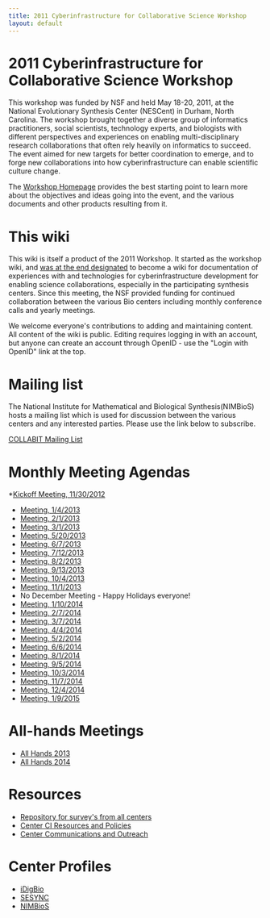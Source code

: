 ```yaml
---
title: 2011 Cyberinfrastructure for Collaborative Science Workshop
layout: default
---
```


# 2011 Cyberinfrastructure for Collaborative Science Workshop 

This workshop was funded by NSF and held May 18-20, 2011, at the National Evolutionary Synthesis Center (NESCent) in Durham, North Carolina. The workshop brought together a diverse group of informatics practitioners, social scientists, technology experts, and biologists with different perspectives and experiences on enabling multi-disciplinary research collaborations that often rely heavily on informatics to succeed.  The event aimed for new targets for better coordination to emerge, and to forge new collaborations into how cyberinfrastructure can enable scientific culture change.

The [Workshop Homepage](2011_Workshop.html) provides the best starting point to learn more about the objectives and ideas going into the event, and the various documents and other products resulting from it.

This wiki
=========

This wiki is itself a product of the 2011 Workshop. It started as the workshop wiki, and [was at the end designated](2011_Workshop/Day_3_Breakouts#Action_plan.html) to become a wiki for documentation of experiences with and technologies for cyberinfrastructure development for enabling science collaborations, especially in the participating synthesis centers. Since this meeting, the NSF provided funding for continued collaboration between the various Bio centers including monthly conference calls and yearly meetings. 

We welcome everyone's contributions to adding and maintaining content. All content of the wiki is public. Editing requires logging in with an account, but anyone can create an account through OpenID - use the "Login with OpenID" link at the top.

Mailing list
=============

The National Institute for Mathematical and Biological Synthesis(NIMBioS) hosts a mailing list which is used for discussion between the various centers and any interested parties. Please use the link below to subscribe.

[COLLABIT Mailing List](http://listserv.utk.edu/cgi-bin/wa?SUBED1=collabit&A=1) 

Monthly Meeting Agendas
=======================
*[Kickoff Meeting, 11/30/2012](meeting-11-30-2012.html)
* [Meeting, 1/4/2013](meeting-01-04-2013.html)
* [Meeting, 2/1/2013](meeting-02-01-2013.html)
* [Meeting, 3/1/2013](meeting-03-01-2013.html)
* [Meeting, 5/20/2013](meeting-05-20-2013.html)
* [Meeting, 6/7/2013](meeting-06-7-2013.html)
* [Meeting, 7/12/2013](meeting-07-12-2013.html)
* [Meeting, 8/2/2013](meeting-08-2-2013.html)
* [Meeting, 9/13/2013](meeting-09-13-2012.html)
* [Meeting, 10/4/2013](meeting-10-4-2013.html)
* [Meeting, 11/1/2013](meeting-11-1-2013.html)
* No December Meeting - Happy Holidays everyone!
* [Meeting, 1/10/2014](meeting-1-10-2014.html)
* [Meeting, 2/7/2014](meeting-2-7-2014.html)
* [Meeting, 3/7/2014](meeting-3-7-2014.html)
* [Meeting, 4/4/2014](meeting-4-4-2014.html)
* [Meeting, 5/2/2014](meeting-5-2-2014.html)
* [Meeting, 6/6/2014](meeting-6-6-2014.html)
* [Meeting, 8/1/2014](meeting-8-1-2014.html)
* [Meeting, 9/5/2014](meeting-9-5-2014.html)
* [Meeting, 10/3/2014](meeting-10-3-2014.html)
* [Meeting, 11/7/2014](meeting-11-7-2014.html)
* [Meeting, 12/4/2014](meeting-12-4-2014.html)
* [Meeting, 1/9/2015](meeting-1-9-2015.html)

All-hands Meetings
==================
* [All Hands 2013](all-hands-2013.html)
* [All Hands 2014](all-hands-2014.html)

Resources
==========
* [Repository for survey's from all centers](Surveys.html) 
* [Center CI Resources and Policies](resources_policies.html)
* [Center Communications and Outreach](comm_contacts.html)

Center Profiles
================
* [iDigBio](iDigBio_profile.html)
* [SESYNC](SESYNC_profile.html)
* [NIMBioS](NIMBioS_profile.html)
